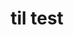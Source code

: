 ---
title:  "til test"
excerpt: "소개글인데 이게 어디서보이는거지 "
categories: /btcp/til/
toc: true
toc_sticky: true
toc_label: "Index"
---